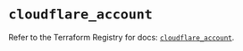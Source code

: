 # `cloudflare_account`

Refer to the Terraform Registry for docs: [`cloudflare_account`](https://registry.terraform.io/providers/cloudflare/cloudflare/4.36.0/docs/resources/account).
